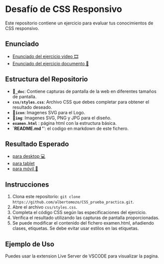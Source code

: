 # Desafío de CSS Responsivo

Este repositorio contiene un ejercicio para evaluar tus conocimientos de CSS responsivo.

## Enunciado

- [Enunciado del ejercicio video 🎞](https://www.youtube.com/watch?v=775ZoH-45sE)
- [Enunciado del ejercicio documento 📘](https://docs.google.com/document/d/1mXC-lF5VkoM-pRm8j3wIWgQ3_srRXQ1v0Isf9SC8odI/edit?usp=sharing)

## Estructura del Repositorio

- 📁**`_doc`**: Contiene capturas de pantalla de la web en diferentes tamaños de pantalla.
- **`css/styles.css`**: Archivo CSS que debes completar para obtener el resultado deseado.
- 📁**`icon`**: Imagenes SVG para el Logo.
- 📁**`img`**: Imagenes SVG, PNG y JPG para el diseño.
- **`examen.html`** : página html con la estructura básica.
- **`README.md '**': el codigo en markdown de este fichero.

## Resultado Esperado

- [para desktop 💻](__doc/CSSPRUEBALARGE.png)
- [para tablet ](__doc/CSSPRUEBATABLET.png)
- [para móvil 📱 ](__doc/CSSPRUEBAMOVIL.png)

## Instrucciones

1. Clona este repositorio: `git clone https://github.com/albertomozo/CSS_prueba_practica.git`.
2. Abre el archivo `css/styles.css`.
3. Completa el código CSS según las especificaciones del ejercicio.
4. Verifica el resultado utilizando las capturas de pantalla proporcionadas.
5. Se puede modificar el contenido del fichero examen.html, añadiendo clases, etiquetas.  Se debe evitar usar estilos en las etiquetas.

## Ejemplo de Uso

Puedes usar la extension Live Server de VSCODE para visualizar la pagina.
